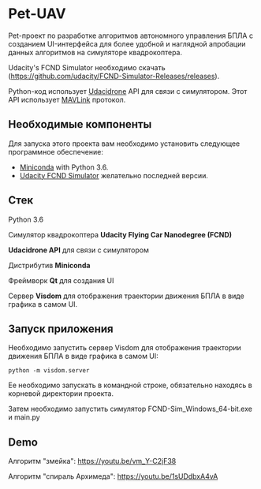 # Pet-UAV

Pet-проект по разработке алгоритмов автономного управления БПЛА с созданием UI-интерфейса для более удобной и наглядной апробации данных алгоритмов на симуляторе квадрокоптера.

Udacity's FCND Simulator необходимо скачать (https://github.com/udacity/FCND-Simulator-Releases/releases). 

Python-код использует [Udacidrone](https://udacity.github.io/udacidrone/) API для связи с симулятором. Этот API использует [MAVLink](http://qgroundcontrol.org/mavlink/start) протокол.

## Необходимые компоненты

Для запуска этого проекта вам необходимо установить следующее программное обеспечение:

- [Miniconda](https://conda.io/miniconda.html) with Python 3.6. 
- [Udacity FCND Simulator](https://github.com/udacity/FCND-Simulator-Releases/releases) желательно последней версии.
## Cтек

Python 3.6

Симулятор квадрокоптера **Udacity Flying Car Nanodegree (FCND)**

**Udacidrone API** для связи с симулятором

Дистрибутив **Miniconda**

Фреймворк **Qt** для создания UI

Сервер **Visdom** для отображения траектории движения БПЛА в виде графика в самом UI.


## Запуск приложения
Необходимо запустить cервер Visdom для отображения траектории движения БПЛА в виде графика в самом UI:
```
python -m visdom.server
```  
Ее необходимо запускать в командной строке, обязательно находясь в корневой директории проекта.

Затем необходимо запустить симулятор FCND-Sim_Windows_64-bit.exe и main.py

## Demo
Алгоритм "змейка": https://youtu.be/vm_Y-C2jF38

Алгоритм "спираль Архимеда": https://youtu.be/1sUDdbxA4vA
